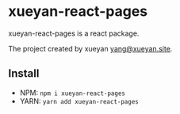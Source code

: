 # xueyan-react-pages

xueyan-react-pages is a react package.

The project created by xueyan <yang@xueyan.site>.

## Install

- NPM: `npm i xueyan-react-pages`  
- YARN: `yarn add xueyan-react-pages`  
